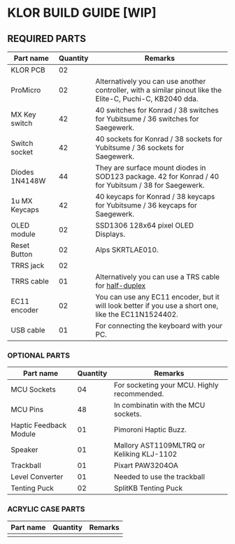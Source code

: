 # KLOR BUILD GUIDE [WIP]

## REQUIRED PARTS

| Part name     | Quantity | Remarks | 
| ---           | ---      | ---     |
| KLOR PCB      | 02 |         |
| ProMicro      | 02 | Alternatively you can use another controller, with a similar pinout like the Elite-C, Puchi-C, KB2040 dda. |
| MX Key switch | 42 | 40 switches for Konrad / 38 switches for Yubitsume / 36 switches for Saegewerk. |
| Switch socket | 42 | 40 sockets for Konrad / 38 sockets for Yubitsume / 36 sockets for Saegewerk. |
| Diodes 1N4148W| 44 | They are surface mount diodes in SOD123 package. 42 for Konrad / 40 for Yubitsum / 38 for Saegewerk. |
| 1u MX Keycaps | 42 | 40 keycaps for Konrad / 38 keycaps for Yubitsume / 36 keycaps for Saegewerk. |
| OLED module   | 02 | SSD1306 128x64 pixel OLED Displays. |
| Reset Button  | 02 | Alps SKRTLAE010. |
| TRRS jack     | 02 | |
| TRRS cable    | 01 | Alternatively you can use a TRS cable for [half-duplex](https://github.com/qmk/qmk_firmware/blob/master/docs/serial_driver.md#usart-half-duplex)|
| EC11 encoder  | 02 | You can use any EC11 encoder, but it will look better if you use a short one, like the EC11N1524402. |
| USB cable     | 01 | For connecting the keyboard with your PC. |


### OPTIONAL PARTS

| Part name              | Quantity | Remarks | 
| ---                    | ---      | ---     |
| MCU Sockets            | 04 | For socketing your MCU. Highly recommended. |
| MCU Pins               | 48 | In combinatin with the MCU sockets. |
| Haptic Feedback Module | 01 | Pimoroni Haptic Buzz. |
| Speaker                | 01 | Mallory AST1109MLTRQ or Keliking KLJ-1102 |
| Trackball              | 01 | Pixart PAW3204OA |
| Level Converter        | 01 | Needed to use the trackball |
| Tenting Puck           | 02 | SplitKB Tenting Puck |


### ACRYLIC CASE PARTS

| Part name              | Quantity | Remarks | 
| ---                    | ---      | ---     |
|                        |          |         |